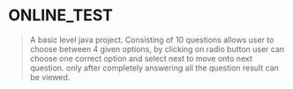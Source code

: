# ONLINE_TEST 

> A basic level java project.
Consisting of 10 questions allows user to choose between 4 given options,
by clicking on radio button user can choose one correct option and select next to move onto next question.
only after completely answering all the question result can be viewed.
